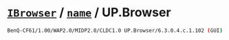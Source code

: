 # [`IBrowser`](/api/main/get-browser.md) / [`name`](../name.md) / UP.Browser

```sh
BenQ-CF61/1.00/WAP2.0/MIDP2.0/CLDC1.0 UP.Browser/6.3.0.4.c.1.102 (GUI) MMP/2.0
```